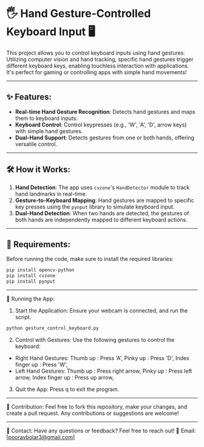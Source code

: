 # 🖐️ Hand Gesture-Controlled Keyboard Input 🖥️

This project allows you to control keyboard inputs using hand gestures. Utilizing computer vision and hand tracking, specific hand gestures trigger different keyboard keys, enabling touchless interaction with applications. It's perfect for gaming or controlling apps with simple hand movements!

---

## ✨ Features:

- **Real-time Hand Gesture Recognition**: Detects hand gestures and maps them to keyboard inputs.
- **Keyboard Control**: Control keypresses (e.g., 'W', 'A', 'D', arrow keys) with simple hand gestures.
- **Dual-Hand Support**: Detects gestures from one or both hands, offering versatile control.

---

## 🛠️ How it Works:

1. **Hand Detection**: The app uses `cvzone`'s `HandDetector` module to track hand landmarks in real-time.
2. **Gesture-to-Keyboard Mapping**: Hand gestures are mapped to specific key presses using the `pynput` library to simulate keyboard input.
3. **Dual-Hand Detection**: When two hands are detected, the gestures of both hands are independently mapped to different keyboard actions.

---

## 🧰 Requirements:

Before running the code, make sure to install the required libraries:

```bash
pip install opencv-python
pip install cvzone
pip install pynput
```

---

🚀 Running the App:
1) Start the Application: Ensure your webcam is connected, and run the script.
```bash
python gesture_control_keyboard.py
```

2) Control with Gestures: Use the following gestures to control the keyboard:

- Right Hand Gestures:
Thumb up : Press 'A',
Pinky up : Press 'D',
Index finger up : Press 'W',
- Left Hand Gestures:
Thumb up : Press right arrow,
Pinky up : Press left arrow,
Index finger up : Press up arrow,
3) Quit the App: Press q to exit the program.

---

🤝 Contribution:
Feel free to fork this repository, make your changes, and create a pull request. Any contributions or suggestions are welcome!

---

📧 Contact:
Have any questions or feedback? Feel free to reach out!
📩 Email: [pooravbolar3@gmail.com]

